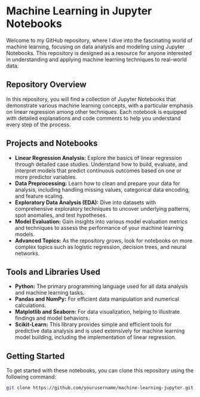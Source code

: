 # Machine Learning in Jupyter Notebooks

Welcome to my GitHub repository, where I dive into the fascinating world of machine learning, focusing on data analysis and modeling using Jupyter Notebooks. This repository is designed as a resource for anyone interested in understanding and applying machine learning techniques to real-world data.

## Repository Overview

In this repository, you will find a collection of Jupyter Notebooks that demonstrate various machine learning concepts, with a particular emphasis on linear regression among other techniques. Each notebook is equipped with detailed explanations and code comments to help you understand every step of the process.

## Projects and Notebooks

- **Linear Regression Analysis:** Explore the basics of linear regression through detailed case studies. Understand how to build, evaluate, and interpret models that predict continuous outcomes based on one or more predictor variables.
- **Data Preprocessing:** Learn how to clean and prepare your data for analysis, including handling missing values, categorical data encoding, and feature scaling.
- **Exploratory Data Analysis (EDA):** Dive into datasets with comprehensive exploratory techniques to uncover underlying patterns, spot anomalies, and test hypotheses.
- **Model Evaluation:** Gain insights into various model evaluation metrics and techniques to assess the performance of your machine learning models.
- **Advanced Topics:** As the repository grows, look for notebooks on more complex topics such as logistic regression, decision trees, and neural networks.

## Tools and Libraries Used

- **Python:** The primary programming language used for all data analysis and machine learning tasks.
- **Pandas and NumPy:** For efficient data manipulation and numerical calculations.
- **Matplotlib and Seaborn:** For data visualization, helping to illustrate findings and model behaviors.
- **Scikit-Learn:** This library provides simple and efficient tools for predictive data analysis and is used extensively for machine learning model building, including the implementation of linear regression.

## Getting Started

To get started with these notebooks, you can clone this repository using the following command:

```bash
git clone https://github.com/yourusername/machine-learning-jupyter.git

